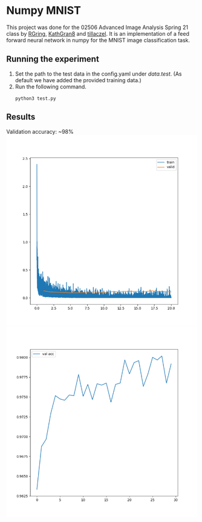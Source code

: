# Numpy MNIST

This project was done for the 02506 Advanced Image Analysis Spring 21 class by [RGring](https://github.com/RGring), 
[KathGran8](https://github.com/KathGran8) and [tillaczel](https://github.com/tillaczel). 
It is an implementation of a feed forward neural network in numpy for the MNIST image classification task.

## Running the experiment
1. Set the path to the test data in the config.yaml under *data.test*. (As default we have added the provided training data.)
2. Run the following command.
    ```
    python3 test.py
    ```
   
## Results
Validation accuracy: ~98%
![loss.png](results/loss.png)
![acc.png](results/acc.png)

